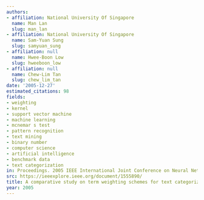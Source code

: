```yaml
---
authors:
- affiliation: National University Of Singapore
  name: Man Lan
  slug: man_lan
- affiliation: National University Of Singapore
  name: Sam-Yuan Sung
  slug: samyuan_sung
- affiliation: null
  name: Hwee-Boon Low
  slug: hweeboon_low
- affiliation: null
  name: Chew-Lim Tan
  slug: chew_lim_tan
date: '2005-12-27'
estimated_citations: 98
fields:
- weighting
- kernel
- support vector machine
- machine learning
- mcnemar s test
- pattern recognition
- text mining
- binary number
- computer science
- artificial intelligence
- benchmark data
- text categorization
in: Proceedings. 2005 IEEE International Joint Conference on Neural Networks, 2005.
src: https://ieeexplore.ieee.org/document/1555890/
title: A comparative study on term weighting schemes for text categorization
year: 2005
---
```


